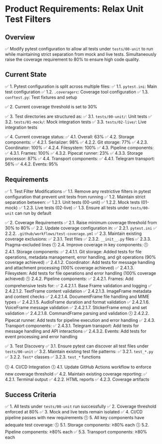 # Product Requirements: Relax Unit Test Filters

## Overview
✅ Modify pytest configuration to allow all tests under `tests/00-unit` to run while maintaining strict separation from mock and live tests. Simultaneously raise the coverage requirement to 80% to ensure high code quality.

## Current State
✅ 1. Pytest configuration is split across multiple files:
   ✅ 1.1. `pytest.ini`: Main test configuration
   ✅ 1.2. `.coveragerc`: Coverage tool configuration
   ✅ 1.3. `conftest.py`: Test fixtures and setup

✅ 2. Current coverage threshold is set to 30%

✅ 3. Test directories are structured as:
   ✅ 3.1. `tests/00-unit/`: Unit tests
   ✅ 3.2. `tests/01-mock/`: Mock integration tests
   ✅ 3.3. `tests/02-live/`: Live integration tests

✅ 4. Current coverage status:
   ✅ 4.1. Overall: 63%
   ✅ 4.2. Storage components:
        ✅ 4.2.1. Serializer: 98%
        ✅ 4.2.2. Git storage: 77%
        ✅ 4.2.3. Coordinator: 100%
        ✅ 4.2.4. Filesystem: 100%
   ✅ 4.3. Pipeline components:
        ✅ 4.3.1. Frames: 100%
        ✅ 4.3.2. Pipecat runner: 23%
        ✅ 4.3.3. Storage processor: 87%
   ✅ 4.4. Transport components:
        ✅ 4.4.1. Telegram transport: 56%
        ✅ 4.4.2. Events: 95%

## Requirements

✅ 1. Test Filter Modifications
   ✅ 1.1. Remove any restrictive filters in pytest configuration that prevent unit tests from running
   ✅ 1.2. Maintain strict separation between:
        ✅ 1.2.1. Unit tests (00-unit)
        ✅ 1.2.2. Mock tests (01-mock)
        ✅ 1.2.3. Live tests (02-live)
   ✅ 1.3. Ensure all tests under `tests/00-unit` can run by default

✅ 2. Coverage Requirements
   ✅ 2.1. Raise minimum coverage threshold from 30% to 80%
   ✅ 2.2. Update coverage configuration in:
        ✅ 2.2.1. `pytest.ini`
        ✅ 2.2.2. `.github/workflows/test-coverage.yml`
   ✅ 2.3. Maintain existing coverage exclusions:
        ✅ 2.3.1. Test files
        ✅ 2.3.2. `__init__.py` files
        ✅ 2.3.3. Pragma-excluded lines
   🕔 2.4. Improve coverage in key components:
        🕔 2.4.1. Storage components:
               ✅ 2.4.1.1. Git storage: Added tests for file operations, metadata management, error handling, and git operations (90% coverage achieved)
               ✅ 2.4.1.2. Coordinator: Add tests for message handling and attachment processing (100% coverage achieved)
               ✅ 2.4.1.3. Filesystem: Add tests for file operations and error handling (100% coverage achieved)
        🕔 2.4.2. Pipeline components:
               ✅ 2.4.2.1. Frames: Add comprehensive tests for:
                       ✅ 2.4.2.1.1. Base Frame validation and logging
                       ✅ 2.4.2.1.2. TextFrame content validation
                       ✅ 2.4.2.1.3. ImageFrame metadata and content checks
                       ✅ 2.4.2.1.4. DocumentFrame file handling and MIME types
                       ✅ 2.4.2.1.5. AudioFrame duration and format validation
                       ✅ 2.4.2.1.6. VoiceFrame message validation
                       ✅ 2.4.2.1.7. StickerFrame emoji and set validation
                       ✅ 2.4.2.1.8. CommandFrame parsing and validation
               🕔 2.4.2.2. Pipecat runner: Add tests for pipeline execution and error handling
        ✅ 2.4.3. Transport components:
               ✅ 2.4.3.1. Telegram transport: Add tests for message handling and API interactions
               ✅ 2.4.3.2. Events: Add tests for event processing and error handling

✅ 3. Test Discovery
   ✅ 3.1. Ensure pytest can discover all test files under `tests/00-unit`
   ✅ 3.2. Maintain existing test file patterns:
        ✅ 3.2.1. `test_*.py`
        ✅ 3.2.2. `Test*` classes
        ✅ 3.2.3. `test_*` functions

🕔 4. CI/CD Integration
   🕔 4.1. Update GitHub Actions workflow to enforce new coverage threshold
   ✅ 4.2. Maintain existing coverage reporting:
        ✅ 4.2.1. Terminal output
        ✅ 4.2.2. HTML reports
        ✅ 4.2.3. Coverage artifacts

## Success Criteria
✅ 1. All tests under `tests/00-unit` run successfully
✅ 2. Coverage threshold enforced at 80%
✅ 3. Mock and live tests remain isolated
✅ 4. CI/CD pipeline passes with new requirements
🕔 5. All key components have adequate test coverage:
   🕔 5.1. Storage components: ≥80% each
   🕔 5.2. Pipeline components: ≥80% each
   ✅ 5.3. Transport components: ≥80% each 